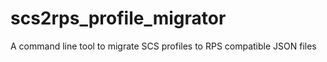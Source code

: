 # scs2rps_profile_migrator
A command line tool to migrate SCS profiles to RPS compatible JSON files
